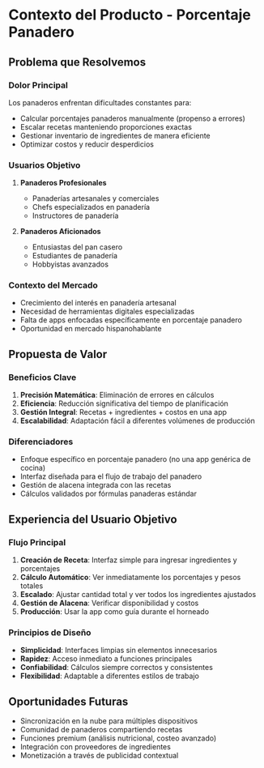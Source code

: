 # Contexto del Producto - Porcentaje Panadero

## Problema que Resolvemos

### Dolor Principal
Los panaderos enfrentan dificultades constantes para:
- Calcular porcentajes panaderos manualmente (propenso a errores)
- Escalar recetas manteniendo proporciones exactas
- Gestionar inventario de ingredientes de manera eficiente
- Optimizar costos y reducir desperdicios

### Usuarios Objetivo
1. **Panaderos Profesionales**
   - Panaderías artesanales y comerciales
   - Chefs especializados en panadería
   - Instructores de panadería

2. **Panaderos Aficionados**
   - Entusiastas del pan casero
   - Estudiantes de panadería
   - Hobbyistas avanzados

### Contexto del Mercado
- Crecimiento del interés en panadería artesanal
- Necesidad de herramientas digitales especializadas
- Falta de apps enfocadas específicamente en porcentaje panadero
- Oportunidad en mercado hispanohablante

## Propuesta de Valor

### Beneficios Clave
1. **Precisión Matemática**: Eliminación de errores en cálculos
2. **Eficiencia**: Reducción significativa del tiempo de planificación
3. **Gestión Integral**: Recetas + ingredientes + costos en una app
4. **Escalabilidad**: Adaptación fácil a diferentes volúmenes de producción

### Diferenciadores
- Enfoque específico en porcentaje panadero (no una app genérica de cocina)
- Interfaz diseñada para el flujo de trabajo del panadero
- Gestión de alacena integrada con las recetas
- Cálculos validados por fórmulas panaderas estándar

## Experiencia del Usuario Objetivo

### Flujo Principal
1. **Creación de Receta**: Interfaz simple para ingresar ingredientes y porcentajes
2. **Cálculo Automático**: Ver inmediatamente los porcentajes y pesos totales
3. **Escalado**: Ajustar cantidad total y ver todos los ingredientes ajustados
4. **Gestión de Alacena**: Verificar disponibilidad y costos
5. **Producción**: Usar la app como guía durante el horneado

### Principios de Diseño
- **Simplicidad**: Interfaces limpias sin elementos innecesarios
- **Rapidez**: Acceso inmediato a funciones principales
- **Confiabilidad**: Cálculos siempre correctos y consistentes
- **Flexibilidad**: Adaptable a diferentes estilos de trabajo

## Oportunidades Futuras
- Sincronización en la nube para múltiples dispositivos
- Comunidad de panaderos compartiendo recetas
- Funciones premium (análisis nutricional, costeo avanzado)
- Integración con proveedores de ingredientes
- Monetización a través de publicidad contextual
